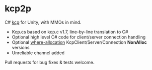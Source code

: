 # kcp2p

C# [kcp](https://github.com/skywind3000/kcp) for Unity, with MMOs in mind.

* Kcp.cs based on kcp.c v1.7, line-by-line translation to C#
* Optional high level C# code for client/server connection handling
* Optional [where-allocation](https://github.com/vis2k/where-allocation) KcpClient/Server/Connection **NonAlloc**
  versions
* Unreliable channel added

Pull requests for bug fixes & tests welcome.

